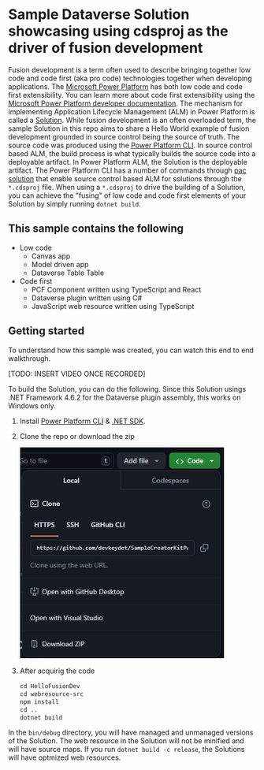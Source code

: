 # Sample Dataverse Solution showcasing using cdsproj as the driver of fusion development

Fusion development is a term often used to describe bringing together low code and code first (aka pro code) technologies together when developing applications. The [Microsoft Power Platform](https://learn.microsoft.com/power-platform/) has both low code and code first extensibility.  You can learn more about code first extensibility using the [Microsoft Power Platform developer documentation](https://learn.microsoft.com/power-platform/developer/).  The mechanism for implementing Application Lifecycle Management (ALM) in Power Platform is called a [Solution](https://learn.microsoft.com/power-platform/alm/solution-concepts-alm). While fusion development is an often overloaded term, the sample Solution in this repo aims to share a Hello World example of fusion development grounded in source control being the source of truth.  The source code was produced using the [Power Platform CLI](https://learn.microsoft.com/power-platform/developer/cli/introduction).  In source control based ALM, the build process is what typically builds the source code into a deployable artifact.  In Power Platform ALM, the Solution is the deployable artifact.  The Power Platform CLI has a number of commands through [pac solution](https://learn.microsoft.com/power-platform/developer/cli/reference/solution) that enable source control based ALM for solutions through the `*.cdsproj` file.  When using a `*.cdsproj` to drive the building of a Solution, you can achieve the "fusing" of low code and code first elements of your Solution by simply running `dotnet build`.

## This sample contains the following

* Low code
  * Canvas app
  * Model driven app
  * Dataverse Table Table
* Code first
  * PCF Component written using TypeScript and React
  * Dataverse plugin written using C#
  * JavaScript web resource written using TypeScript

## Getting started

To understand how this sample was created, you can watch this end to end walkthrough.

[TODO: INSERT VIDEO ONCE RECORDED]

To build the Solution, you can do the following.  Since this Solution usings .NET Framework 4.6.2 for the Dataverse plugin assembly, this works on Windows only.

1. Install [Power Platform CLI](https://learn.microsoft.com/power-platform/developer/cli/introduction?tabs=windows#install-microsoft-power-platform-cli) & [.NET SDK](https://dotnet.microsoft.com/en-us/download).
1. Clone the repo or download the zip

    ![image of how to clone or download](clone-or-download.png)

1. After acquirig the code

    ```
    cd HelloFusionDev
    cd webresource-src
    npm install
    cd ..
    dotnet build
    ```

In the `bin/debug` directory, you will have managed and unmanaged versions of the Solution.  The web resource in the Solution will not be minified and will have source maps.  If you run `dotnet build -c release`, the Solutions will have optmized web resources.
